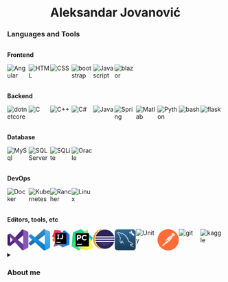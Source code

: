 <h1 align="center">Aleksandar Jovanović</h1>

### Languages and Tools


<div class="column">
  
**Frontend**
<div class="row">
<img align="left" alt="Angular" title="Angular" width="50px" src="https://cdn.jsdelivr.net/gh/devicons/devicon@latest/icons/angular/angular-original.svg" />
<img align="left" alt="HTML" title="HTML" width="50px" src="https://cdn.jsdelivr.net/gh/devicons/devicon/icons/html5/html5-original.svg" />
<img align="left" alt="CSS" title="CSS" width="50px" src="https://cdn.jsdelivr.net/gh/devicons/devicon/icons/css3/css3-original.svg" />
<img align="left" alt="bootstrap" title="bootstrap" width="50px" src="https://cdn.jsdelivr.net/gh/devicons/devicon@latest/icons/bootstrap/bootstrap-original.svg" />
          
<img align="left" alt="Javascript" title="Javascript" width="50px" src="https://cdn.jsdelivr.net/gh/devicons/devicon/icons/javascript/javascript-original.svg" />
<img align="left" alt="blazor" title="blazor" width="50px" src="https://cdn.jsdelivr.net/gh/devicons/devicon@latest/icons/blazor/blazor-original.svg" />
          
<br><br><br>
</div>  
  
**Backend**
<div class="row">
<img align="left" alt="dotnetcore" title="dotnetcore" width="50px" src="https://cdn.jsdelivr.net/gh/devicons/devicon@latest/icons/dotnetcore/dotnetcore-original.svg" />         
<img align="left" alt="C" title="C" width="50px" src="https://cdn.jsdelivr.net/gh/devicons/devicon/icons/c/c-original.svg" />
<img align="left" alt="C++" title="C++" width="50px" src="https://cdn.jsdelivr.net/gh/devicons/devicon/icons/cplusplus/cplusplus-original.svg" />
<img align="left" alt="C#" title="C#" width="50px" src="https://cdn.jsdelivr.net/gh/devicons/devicon/icons/csharp/csharp-original.svg" />
<img align="left" alt="Java" title="Java" width="50px" src="https://cdn.jsdelivr.net/gh/devicons/devicon/icons/java/java-original.svg" />
<img align="left" alt="Spring" title="Spring" width="50px" src="https://cdn.jsdelivr.net/gh/devicons/devicon@latest/icons/spring/spring-original.svg" />
<img align="left" alt="Matlab" title="Matlab" width="50px" src="https://cdn.jsdelivr.net/gh/devicons/devicon@latest/icons/matlab/matlab-original.svg" />
<img align="left" alt="Python" title="Python" width="50px" src="https://cdn.jsdelivr.net/gh/devicons/devicon/icons/python/python-original.svg" />
<img align="left" alt="bash" title="bash" width="50px" src="https://cdn.jsdelivr.net/gh/devicons/devicon@latest/icons/bash/bash-original.svg" />
<img align="left" alt="flask" title="flask" width="50px" src="https://cdn.jsdelivr.net/gh/devicons/devicon@latest/icons/flask/flask-original.svg" />
          
<br><br><br>

</div>     

**Database**
<div class="row">
<img align="left" alt="MySql" title="MySql" width="50px" src="https://cdn.jsdelivr.net/gh/devicons/devicon/icons/mysql/mysql-original-wordmark.svg" />
<img align="left" alt="SQL Server" title="SQL server" width="50px" src="https://cdn.jsdelivr.net/gh/devicons/devicon/icons/microsoftsqlserver/microsoftsqlserver-original-wordmark.svg" />
<img align="left" alt="SQLite" title="SQLite" width="50px" src="https://cdn.jsdelivr.net/gh/devicons/devicon/icons/sqlite/sqlite-original-wordmark.svg" />  
<img align="left" alt="Oracle" title="Oracle" width="50px" src="https://cdn.jsdelivr.net/gh/devicons/devicon@latest/icons/oracle/oracle-original.svg" />         
<br><br><br>      
</div>

**DevOps**
<div class="row">
<img align="left" alt="Docker" title="Docker" width="50px" src="https://cdn.jsdelivr.net/gh/devicons/devicon@latest/icons/docker/docker-original-wordmark.svg"  />
<img align="left" alt="Kubernetes" title="Kubernetes" width="50px" src="https://cdn.jsdelivr.net/gh/devicons/devicon@latest/icons/kubernetes/kubernetes-original-wordmark.svg" />
<img align="left" alt="Rancher" title="Rancher" width="50px" src="https://cdn.jsdelivr.net/gh/devicons/devicon@latest/icons/rancher/rancher-original-wordmark.svg" />
<img align="left" alt="Linux" title="Linux" width="50px" src="https://cdn.jsdelivr.net/gh/devicons/devicon@latest/icons/linux/linux-original.svg" />
<br><br><br>      
</div>

**Editors, tools, etc**
<div class="row">
<img align="left" alt="Visual Studio" title="Visual Studio" width="50px" src="./resources/visual-studio_logo.png?raw=true" />
<img align="left" alt="Visual Studio Code" title="Visual Studio Code" width="50px" src="./resources/visual-studio-code_logo.png?raw=true" />
<img align="left" alt="IntelliJ IDEA" title="IntelliJ IDEA" width="50px" src="./resources/IntelliJ-IDEA_logo.png?raw=true" />
<img align="left" alt="PyCharm" title="PyCharm" width="50px" src="./resources/py-charm_logo.svg?raw=true" />
<img align="left" alt="Eclipse" title="Eclipse" width="50px" src="./resources/eclipse_logo.png?raw=true" />
<img align="left" alt="MySql Workbench" title="MySql Workbench" width="50px" src="./resources/mysql_workbench_logo.png?raw=true" />
<img align="left" alt="Unity" title="Unity" width="50px" src="https://cdn.jsdelivr.net/gh/devicons/devicon/icons/unity/unity-original-wordmark.svg" />
<img align="left" alt="Postman" title="Postman" width="50px" src="./resources/postman_logo.png?raw=true" />
<img align="left" alt="git" title="git" width="50px"  src="https://cdn.jsdelivr.net/gh/devicons/devicon@latest/icons/git/git-original.svg" />
<img align="left" alt="kaggle" title="kaggle" width="50px" src="https://cdn.jsdelivr.net/gh/devicons/devicon@latest/icons/kaggle/kaggle-original-wordmark.svg" />
<br><br><br>
</div>


<details>
<summary><h3> About me</h3></summary>
  
> Make it simple and significant.

I'm Aleksandar Jovanović, a passionate software engineer with a deep enthusiasm for NET development and AI.

I work for "NITES", IT development company in Banja Luka, as a Software Engineer specializing in .NET.
  
Since I first began coding in elementary school and participated in school competitions, I have been interested in programming.<br>

I've had the good fortune to learn from my father, who was an experienced programmer. His advice stoked my interest in software development and increased my curiosity.<br>

With a degree in software engineering, I'm currently focusing on AI and backend development.
I like the challenge of creating systems that are not only functional but also useful and significant.<br>






